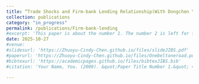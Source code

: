 ```yaml
---
title: “Trade Shocks and Firm-bank Lending Relationship(With Dongchen Yang)” 
collection: publications
category: "in_progress"
permalink: /publications/Firm-bank-lending
#excerpt: 'This paper is about the number 1. The number 2 is left for future work.'
date: 2025-10-27
#venue: 
#slidesurl: 'https://Zhuoyu-Cindy-Chen.github.io/files/slideJIBS.pdf'
#paperurl: 'https://Zhuoyu-Cindy-Chen.github.io/files/Onebeltoneroad.pdf'
#bibtexurl: 'https://academicpages.github.io/files/bibtexJIBS.bib'
#citation: 'Your Name, You. (2009). &quot;Paper Title Number 1.&quot; <i>Journal 1</i>. 1(1).'

---
```



